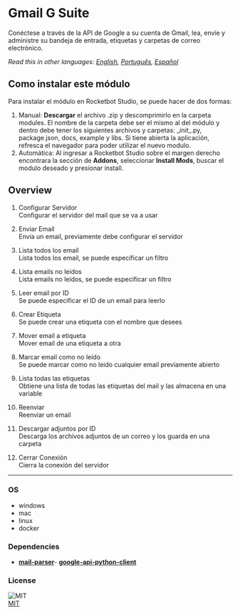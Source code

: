 



# Gmail G Suite
  
Conéctese a través de la API de Google a su cuenta de Gmail, lea, envíe y administre su bandeja de entrada, etiquetas y carpetas de correo electrónico.  

*Read this in other languages: [English](README.md), [Português](README.pr.md), [Español](README.es.md)*

## Como instalar este módulo
  
Para instalar el módulo en Rocketbot Studio, se puede hacer de dos formas:
1. Manual: __Descargar__ el archivo .zip y descomprimirlo en la carpeta modules. El nombre de la carpeta debe ser el mismo al del módulo y dentro debe tener los siguientes archivos y carpetas: \__init__.py, package.json, docs, example y libs. Si tiene abierta la aplicación, refresca el navegador para poder utilizar el nuevo modulo.
2. Automática: Al ingresar a Rocketbot Studio sobre el margen derecho encontrara la sección de **Addons**, seleccionar **Install Mods**, buscar el modulo deseado y presionar install.  


## Overview


1. Configurar Servidor  
Configurar el servidor del mail que se va a usar

2. Enviar Email  
Envia un email, previamente debe configurar el servidor

3. Lista todos los email  
Lista todos los email, se puede especificar un filtro

4. Lista emails no leídos  
Lista emails no leídos, se puede especificar un filtro

5. Leer email por ID  
Se puede especificar el ID de un email para leerlo

6. Crear Etiqueta  
Se puede crear una etiqueta con el nombre que desees

7. Mover email a etiqueta  
Mover email de una etiqueta a otra

8. Marcar email como no leído  
Se puede marcar como no leido cualquier email previamente abierto

9. Lista todas las etiquetas  
Obtiene una lista de todas las etiquetas del mail y las almacena en una variable

10. Reenviar  
Reenviar un email

11. Descargar adjuntos por ID  
Descarga los archivos adjuntos de un correo y los guarda en una carpeta

12. Cerrar Conexión  
Cierra la conexión del servidor  




----
### OS

- windows
- mac
- linux
- docker

### Dependencies
- [**mail-parser**](https://pypi.org/project/mail-parser/)- [**google-api-python-client**](https://pypi.org/project/google-api-python-client/)
### License
  
![MIT](https://camo.githubusercontent.com/107590fac8cbd65071396bb4d04040f76cde5bde/687474703a2f2f696d672e736869656c64732e696f2f3a6c6963656e73652d6d69742d626c75652e7376673f7374796c653d666c61742d737175617265)  
[MIT](http://opensource.org/licenses/mit-license.ph)